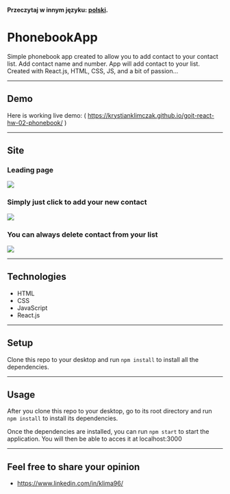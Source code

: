 **Przeczytaj w innym języku: [polski](README.pl.md).**

# PhonebookApp

Simple phonebook app created to allow you to add contact to your contact list.
Add contact name and number. App will add contact to your list. Created with
React.js, HTML, CSS, JS, and a bit of passion...

---

## Demo

Here is working live demo: (
https://krystianklimczak.github.io/goit-react-hw-02-phonebook/ )

---

## Site

### Leading page

![](./assets/phonebook-main.png)

### Simply just click to add your new contact

![](./assets/phonebook-click.png)

### You can always delete contact from your list

![](./assets/phonebook-delete.png)

---

## Technologies

- HTML
- CSS
- JavaScript
- React.js

---

## Setup

Clone this repo to your desktop and run `npm install` to install all the
dependencies.

---

## Usage

After you clone this repo to your desktop, go to its root directory and run
`npm install` to install its dependencies.

Once the dependencies are installed, you can run `npm start` to start the
application. You will then be able to acces it at localhost:3000

---

## Feel free to share your opinion

- https://www.linkedin.com/in/klima96/
